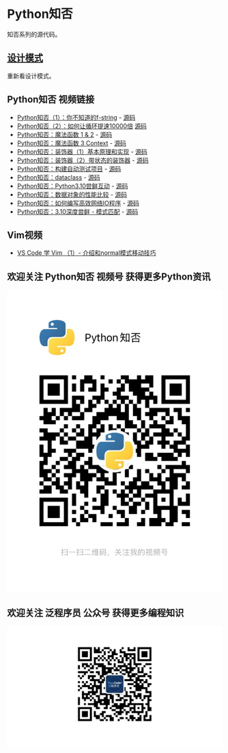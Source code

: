 # Python知否

知否系列的源代码。

## [设计模式](https://github.com/wangzhe3224/Python-zhifou/tree/master/src/design_pattern)

重新看设计模式。

## Python知否 视频链接

- [Python知否（1）：你不知道的f-string](https://www.zhihu.com/zvideo/1392553765061451776) - [源码](./src/fstring.py)
- [Python知否（2）：如何让循环提速10000倍](https://www.zhihu.com/zvideo/1395087047015743488) [源码](./src/loop_compare.py)
- [Python知否：魔法函数 1 & 2](https://www.zhihu.com/zvideo/1397034034552266752) - [源码](./src/magic_methods.py)
- [Python知否：魔法函数 3 Context](https://www.zhihu.com/zvideo/1397034034552266752) - [源码](./src/magic_method_context.py)
- [Python知否：装饰器（1）基本原理和实现](https://www.zhihu.com/zvideo/1404903496449282048) - [源码](.src/decorator/decorator_1.py)
- [Python知否：装饰器（2）带状态的装饰器](https://www.zhihu.com/zvideo/1407434623098343424) - [源码](.src/decorato/decorator_2_live.py)
- [Python知否：构建自动测试项目](https://www.youtube.com/watch?v=NHExshVPjdg&list=PL5ETbHWvsj-EbIT-BsswTG129JfDKD7eS&index=9) - [源码](https://github.com/wangzhe3224/python_project_template)
- [Python知否：dataclass](https://youtu.be/9Uj-aa7TdDE) - [源码](./src/intro_dataclass.py)
- [Python知否：Python3.10尝鲜互动](https://www.zhihu.com/zvideo/1430213263611633664) - [源码](./src/explore_310.py)
- [Python知否：数据对象的性能比较](https://www.zhihu.com/zvideo/1432765048955998208) - [源码](./src/my_cython/slots.py)
- [Python知否：如何编写高效网络IO程序](https://www.zhihu.com/zvideo/1433118030520258560) - [源码](./src/web_io_async/fancy.py)
- [Python知否：3.10深度尝鲜 - 模式匹配](https://www.zhihu.com/zvideo/1435281482483388416) - [源码](./src/pattern_match.py)

## Vim视频

- [VS Code 学 Vim （1）- 介绍和normal模式移动技巧](https://www.zhihu.com/zvideo/1435277601602924544)

## 欢迎关注 Python知否 视频号 获得更多Python资讯

![Python知否](assets/Zhifou.JPG)

## 欢迎关注 泛程序员 公众号 获得更多编程知识

![泛程序员](assets/FanCoder.jpeg)
